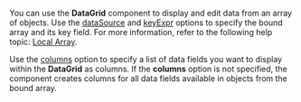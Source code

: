 You can use the **DataGrid** component to display and edit data from an array of objects. Use the [dataSource](/Documentation/ApiReference/UI_Widgets/dxDataGrid/Configuration/#dataSource) and [keyExpr](/Documentation/ApiReference/UI_Widgets/dxDataGrid/Configuration/#keyExpr) options to specify the bound array and its key field. For more information, refer to the following help topic: [Local Array](/Documentation/Guide/Data_Binding/Specify_a_Data_Source/Local_Array/).

Use the [columns](/Documentation/ApiReference/UI_Widgets/dxDataGrid/Configuration/columns/) option to specify a list of data fields you want to display within the **DataGrid** as columns. If the **columns** option is not specified, the component creates columns for all data fields available in objects from the bound array.
